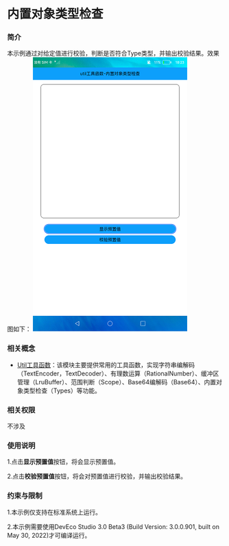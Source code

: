 # 内置对象类型检查

### 简介

本示例通过对给定值进行校验，判断是否符合Type类型，并输出校验结果。效果图如下：
![](screenshots/devices/main.png)

### 相关概念

- [Util工具函数](https://gitee.com/openharmony/docs/blob/master/zh-cn/application-dev/reference/apis/js-apis-util.md)：该模块主要提供常用的工具函数，实现字符串编解码（TextEncoder，TextDecoder）、有理数运算（RationalNumber）、缓冲区管理（LruBuffer）、范围判断（Scope）、Base64编解码（Base64）、内置对象类型检查（Types）等功能。

### 相关权限

不涉及


### 使用说明

1.点击**显示预置值**按钮，将会显示预置值。

2.点击**校验预置值**按钮，将会对预置值进行校验，并输出校验结果。

### 约束与限制

1.本示例仅支持在标准系统上运行。

2.本示例需要使用DevEco Studio 3.0 Beta3 (Build Version: 3.0.0.901, built on May 30, 2022)才可编译运行。